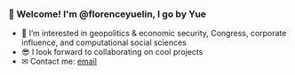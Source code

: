### 👋 Welcome! I'm @florenceyuelin, I go by Yue

- 👀 I’m interested in geopolitics \& economic security, Congress, corporate influence, and computational social sciences
- 😎 I look forward to collaborating on cool projects
- ✉ Contact me: [email](mailto:florenceyuelin@berkeley.edu)
